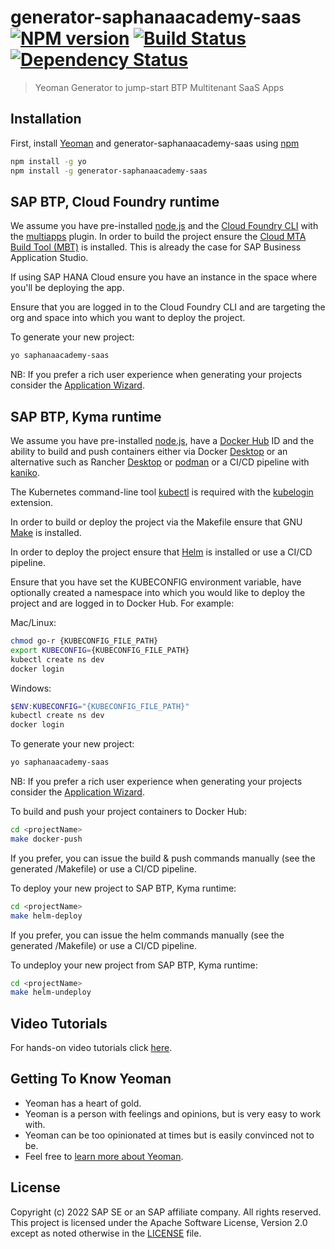 # generator-saphanaacademy-saas [![NPM version][npm-image]][npm-url] [![Build Status][travis-image]][travis-url] [![Dependency Status][daviddm-image]][daviddm-url]
> Yeoman Generator to jump-start BTP Multitenant SaaS Apps

## Installation

First, install [Yeoman](http://yeoman.io) and generator-saphanaacademy-saas using [npm](https://www.npmjs.com/)

```bash
npm install -g yo
npm install -g generator-saphanaacademy-saas
```

## SAP BTP, Cloud Foundry runtime
We assume you have pre-installed [node.js](https://nodejs.org/) and the [Cloud Foundry CLI](https://github.com/cloudfoundry/cli) with the [multiapps](https://github.com/cloudfoundry-incubator/multiapps-cli-plugin) plugin. In order to build the project ensure the [Cloud MTA Build Tool (MBT)](https://sap.github.io/cloud-mta-build-tool/) is installed. This is already the case for SAP Business Application Studio.

If using SAP HANA Cloud ensure you have an instance in the space where you'll be deploying the app.

Ensure that you are logged in to the Cloud Foundry CLI and are targeting the org and space into which you want to deploy the project.

To generate your new project:
```bash
yo saphanaacademy-saas
```
NB: If you prefer a rich user experience when generating your projects consider the [Application Wizard](https://marketplace.visualstudio.com/items?itemName=SAPOS.yeoman-ui).

## SAP BTP, Kyma runtime
We assume you have pre-installed [node.js](https://nodejs.org/), have a [Docker Hub](https://hub.docker.com/) ID and the ability to build and push containers either via Docker [Desktop](https://www.docker.com/products/docker-desktop) or an alternative such as Rancher [Desktop](https://rancherdesktop.io/) or [podman](https://podman.io) or a CI/CD pipeline with [kaniko](https://github.com/GoogleContainerTools/kaniko).

The Kubernetes command-line tool [kubectl](https://kubernetes.io/docs/tasks/tools/) is required with the [kubelogin](https://github.com/int128/kubelogin) extension.

In order to build or deploy the project via the Makefile ensure that GNU [Make](https://www.gnu.org/software/make) is installed.

In order to deploy the project ensure that [Helm](https://helm.sh/docs/intro/install) is installed or use a CI/CD pipeline.

Ensure that you have set the KUBECONFIG environment variable, have optionally created a namespace into which you would like to deploy the project and are logged in to Docker Hub. For example:

Mac/Linux:
```bash
chmod go-r {KUBECONFIG_FILE_PATH}
export KUBECONFIG={KUBECONFIG_FILE_PATH}
kubectl create ns dev
docker login
```
Windows:
```powershell
$ENV:KUBECONFIG="{KUBECONFIG_FILE_PATH}"
kubectl create ns dev
docker login
```

To generate your new project:
```bash
yo saphanaacademy-saas
```
NB: If you prefer a rich user experience when generating your projects consider the [Application Wizard](https://marketplace.visualstudio.com/items?itemName=SAPOS.yeoman-ui).

To build and push your project containers to Docker Hub:
```bash
cd <projectName>
make docker-push
```
If you prefer, you can issue the build & push commands manually (see the generated <projectName>/Makefile) or use a CI/CD pipeline.

To deploy your new project to SAP BTP, Kyma runtime:
```bash
cd <projectName>
make helm-deploy
```
If you prefer, you can issue the helm commands manually (see the generated <projectName>/Makefile) or use a CI/CD pipeline.

To undeploy your new project from SAP BTP, Kyma runtime:
```bash
cd <projectName>
make helm-undeploy
```

## Video Tutorials

For hands-on video tutorials click [here](https://www.youtube.com/playlist?list=PLkzo92owKnVx3Sh0nemX8GoSNzJGfsWJM).

## Getting To Know Yeoman

 * Yeoman has a heart of gold.
 * Yeoman is a person with feelings and opinions, but is very easy to work with.
 * Yeoman can be too opinionated at times but is easily convinced not to be.
 * Feel free to [learn more about Yeoman](http://yeoman.io/).

## License

Copyright (c) 2022 SAP SE or an SAP affiliate company. All rights reserved. This project is licensed under the Apache Software License, Version 2.0 except as noted otherwise in the [LICENSE](LICENSE) file.

[npm-image]: https://badge.fury.io/js/generator-saphanaacademy-saas.svg
[npm-url]: https://npmjs.org/package/generator-saphanaacademy-saas
[travis-image]: https://travis-ci.com/saphanaacademy/generator-saphanaacademy-saas.svg?branch=master
[travis-url]: https://travis-ci.com/saphanaacademy/generator-saphanaacademy-saas
[daviddm-image]: https://david-dm.org/saphanaacademy/generator-saphanaacademy-saas.svg?theme=shields.io
[daviddm-url]: https://david-dm.org/saphanaacademy/generator-saphanaacademy-saas
